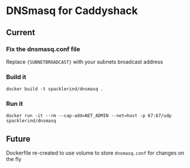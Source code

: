 # DNSmasq for Caddyshack

## Current
### Fix the dnsmasq.conf file
Replace `{SUBNETBROADCAST}` with your subnets broadcast address

### Build it
```
docker build -t spacklerind/dnsmasq .
```

### Run it
```
docker run -it --rm --cap-add=NET_ADMIN --net=host -p 67:67/udp spacklerind/dnsmasq
```

## Future
Dockerfile re-created to use volume to store `dnsmasq.conf` for changes on the fly
